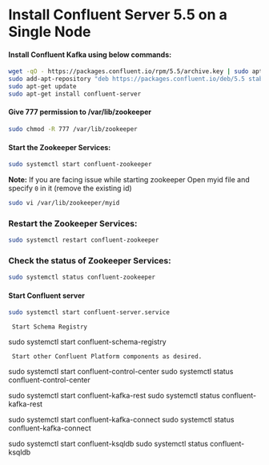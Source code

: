 Install Confluent Server 5.5 on a Single Node
================================

#### Install Confluent Kafka using below commands:
```bash
wget -qO - https://packages.confluent.io/rpm/5.5/archive.key | sudo apt-key add -
sudo add-apt-repository "deb https://packages.confluent.io/deb/5.5 stable main"
sudo apt-get update
sudo apt-get install confluent-server
```

#### Give 777 permission to /var/lib/zookeeper
```bash
sudo chmod -R 777 /var/lib/zookeeper
```

#### Start the Zookeeper Services:
```bash
sudo systemctl start confluent-zookeeper
```
**Note:** If you are facing issue while starting zookeeper
Open myid file and specify ``0`` in it (remove the existing id)
```bash
sudo vi /var/lib/zookeeper/myid
```
 
### Restart the Zookeeper Services: 
```bash
sudo systemctl restart confluent-zookeeper
```

### Check the status of Zookeeper Services: 
```bash
sudo systemctl status confluent-zookeeper
```

#### Start Confluent server
```bash
sudo systemctl start confluent-server.service
```
     Start Schema Registry
sudo systemctl start confluent-schema-registry

     Start other Confluent Platform components as desired.
sudo systemctl start confluent-control-center
sudo systemctl status confluent-control-center

sudo systemctl start confluent-kafka-rest
sudo systemctl status confluent-kafka-rest

sudo systemctl start confluent-kafka-connect
sudo systemctl status confluent-kafka-connect

sudo systemctl start confluent-ksqldb
sudo systemctl status confluent-ksqldb



